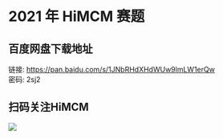 # 2021 年 HiMCM 赛题

## 百度网盘下载地址

链接: https://pan.baidu.com/s/1JNbRHdXHdWUw9lmLW1erQw  
密码: 2sj2

## 扫码关注HiMCM
![](https://avatars2.githubusercontent.com/u/16745793?s=200&v=4)
